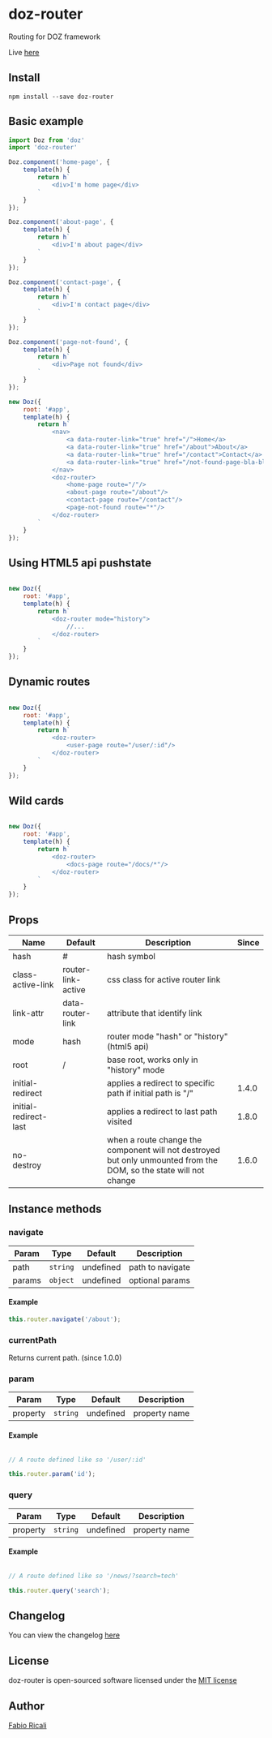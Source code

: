 # doz-router
Routing for DOZ framework

Live <a href="https://dozjs-cmp.github.io/doz-router/dist/index.html">here</a>

## Install
```
npm install --save doz-router
```

## Basic example
```javascript
import Doz from 'doz'
import 'doz-router'

Doz.component('home-page', {
    template(h) {
        return h`
            <div>I'm home page</div>
        `
    }
});

Doz.component('about-page', {
    template(h) {
        return h`
            <div>I'm about page</div>
        `
    }
});

Doz.component('contact-page', {
    template(h) {
        return h`
            <div>I'm contact page</div>
        `
    }
});

Doz.component('page-not-found', {
    template(h) {
        return h`
            <div>Page not found</div>
        `
    }
});

new Doz({
    root: '#app',
    template(h) {
        return h`
            <nav>
                <a data-router-link="true" href="/">Home</a>
                <a data-router-link="true" href="/about">About</a>
                <a data-router-link="true" href="/contact">Contact</a>
                <a data-router-link="true" href="/not-found-page-bla-bla">Not found</a>
            </nav>
            <doz-router>
                <home-page route="/"/>
                <about-page route="/about"/>
                <contact-page route="/contact"/>
                <page-not-found route="*"/>
            </doz-router>
        `
    }
});
```

## Using HTML5 api pushstate

```javascript

new Doz({
    root: '#app',
    template(h) {
        return h`
            <doz-router mode="history">
                //...
            </doz-router>
        `
    }
});

```

## Dynamic routes

```javascript

new Doz({
    root: '#app',
    template(h) {
        return h`
            <doz-router>
                <user-page route="/user/:id"/>
            </doz-router>
        `
    }
});

```

## Wild cards

```javascript

new Doz({
    root: '#app',
    template(h) {
        return h`
            <doz-router>
                <docs-page route="/docs/*"/>
            </doz-router>
        `
    }
});

```

## Props
| Name | Default | Description | Since |
| ---- | ------- | ----------- | ----- |
| hash | # | hash symbol | |
| class-active-link | router-link-active | css class for active router link | |
| link-attr | data-router-link | attribute that identify link | |
| mode | hash | router mode "hash" or "history" (html5 api) | |
| root | / | base root, works only in "history" mode | |
| initial-redirect |  | applies a redirect to specific path if initial path is "/" | 1.4.0 |
| initial-redirect-last |  | applies a redirect to last path visited | 1.8.0 |
| no-destroy |  | when a route change the component will not destroyed but only unmounted from the DOM, so the state will not change | 1.6.0 |

## Instance methods

### navigate

| Param | Type | Default | Description |
| ---- | ------- | ----------- | ---------- |
| path | `string` | undefined | path to navigate |
| params | `object` | undefined | optional params |

#### Example

```javascript
this.router.navigate('/about');
```

### currentPath
Returns current path. (since 1.0.0)

### param

| Param | Type | Default | Description |
| ---- | ------- | ----------- | ---------- |
| property | `string` | undefined | property name |

#### Example

```javascript

// A route defined like so '/user/:id'

this.router.param('id');
```

### query

| Param | Type | Default | Description |
| ---- | ------- | ----------- | ---------- |
| property | `string` | undefined | property name |

#### Example

```javascript

// A route defined like so '/news/?search=tech'

this.router.query('search');
```

## Changelog
You can view the changelog <a target="_blank" href="https://github.com/dozjs-cmp/doz-router/blob/master/CHANGELOG.md">here</a>

## License
doz-router is open-sourced software licensed under the <a target="_blank" href="http://opensource.org/licenses/MIT">MIT license</a>

## Author
<a target="_blank" href="rica.li">Fabio Ricali</a>